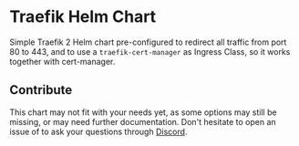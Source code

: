 # Traefik Helm Chart

Simple Traefik 2 Helm chart pre-configured to redirect all traffic from port 80 to 443, and to use a `traefik-cert-manager` as Ingress Class, so it works together with cert-manager.

## Contribute

This chart may not fit with your needs yet, as some options may still be missing, or may need further documentation. Don't hesitate to open an issue of to ask your questions through [Discord](https://discord.gg/Bez8xY).
